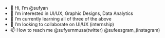 - 👋 Hi, I’m @sufyan
- 👀 I’m interested in UI/UX, Graphic Designs, Data Analytics
- 🌱 I’m currently learning all of three of the above
- 💞️ I’m looking to collaborate on UI/UX (internship)
- 📫 How to reach me @sufyernmusa(twitter) @sufeesgram_(instagram)

<!---
sufyan1111/sufyan1111 is a ✨ special ✨ repository because its `README.md` (this file) appears on your GitHub profile.
You can click the Preview link to take a look at your changes.
--->
